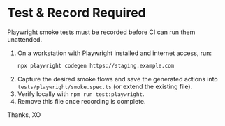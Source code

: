 # Test & Record Required

Playwright smoke tests must be recorded before CI can run them unattended.

1. On a workstation with Playwright installed and internet access, run:
   ```bash
   npx playwright codegen https://staging.example.com
   ```
2. Capture the desired smoke flows and save the generated actions into
   `tests/playwright/smoke.spec.ts` (or extend the existing file).
3. Verify locally with `npm run test:playwright`.
4. Remove this file once recording is complete.

Thanks,
XO
